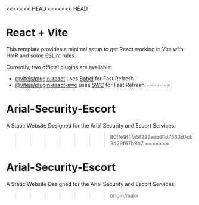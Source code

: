 <<<<<<< HEAD
<<<<<<< HEAD
# React + Vite

This template provides a minimal setup to get React working in Vite with HMR and some ESLint rules.

Currently, two official plugins are available:

- [@vitejs/plugin-react](https://github.com/vitejs/vite-plugin-react/blob/main/packages/plugin-react/README.md) uses [Babel](https://babeljs.io/) for Fast Refresh
- [@vitejs/plugin-react-swc](https://github.com/vitejs/vite-plugin-react-swc) uses [SWC](https://swc.rs/) for Fast Refresh
=======
# Arial-Security-Escort
A Static Website Designed for the Arial Security and Escort Services.
>>>>>>> 80ffe9f4fa5f232eea31d7563d7cb3d29f67b8b7
=======
# Arial-Security-Escort
A Static Website Designed for the Arial Security and Escort Services.
>>>>>>> origin/main

